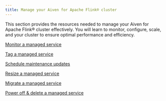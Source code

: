 ```yaml
---
title: Manage your Aiven for Apache Flink® cluster
---
```


This section provides the resources needed to manage your Aiven for
Apache Flink® cluster effectively. You will learn to monitor, configure,
scale, and your cluster to ensure optimal performance and efficiency.

[Monitor a managed service](/docs/platform/howto/list-monitoring)

[Tag a managed service](/docs/platform/howto/tag-resources)

[Schedule maintenance updates](/docs/platform/howto/prepare-for-high-load)

[Resize a managed service](/docs/platform/howto/scale-services)

[Migrate a managed service](/docs/platform/howto/migrate-services-cloud-region)

[Power off & delete a managed service](/docs/platform/concepts/service-power-cycle)
